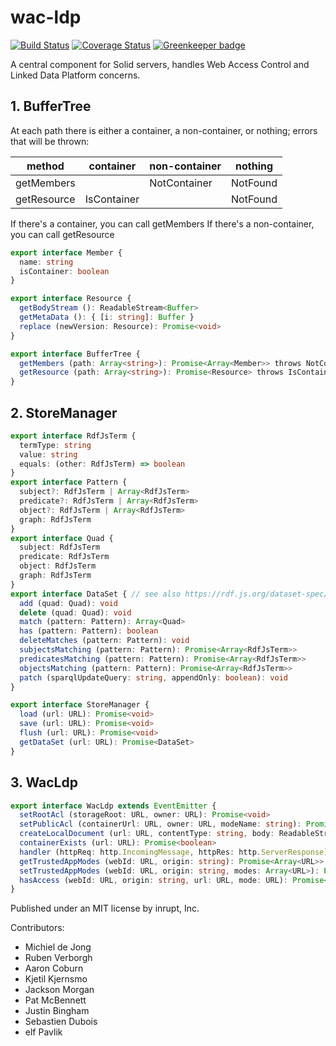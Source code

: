 # wac-ldp

[![Build Status](https://travis-ci.org/inrupt/wac-ldp.svg?branch=master)](https://travis-ci.org/inrupt/wac-ldp) [![Coverage Status](https://coveralls.io/repos/github/inrupt/wac-ldp/badge.svg?branch=master)](https://coveralls.io/github/inrupt/wac-ldp?branch=master) [![Greenkeeper badge](https://badges.greenkeeper.io/inrupt/wac-ldp.svg)](https://greenkeeper.io/)

A central component for Solid servers, handles Web Access Control and Linked Data Platform concerns.

## 1. BufferTree
At each path there is either a container, a non-container, or nothing; errors that will be thrown:

| method | container | non-container | nothing |
|---------|-----------|---------------|--------|
| getMembers |  | NotContainer | NotFound |
| getResource | IsContainer |  | NotFound |

If there's a container, you can call getMembers
If there's a non-container, you can call getResource
```ts
export interface Member {
  name: string
  isContainer: boolean
}

export interface Resource {
  getBodyStream (): ReadableStream<Buffer>
  getMetaData (): { [i: string]: Buffer }
  replace (newVersion: Resource): Promise<void>
}

export interface BufferTree {
  getMembers (path: Array<string>): Promise<Array<Member>> throws NotContainer, NotFound
  getResource (path: Array<string>): Promise<Resource> throws IsContainer, NotFound
}
```
## 2. StoreManager
```ts
export interface RdfJsTerm {
  termType: string
  value: string
  equals: (other: RdfJsTerm) => boolean
}
export interface Pattern {
  subject?: RdfJsTerm | Array<RdfJsTerm>
  predicate?: RdfJsTerm | Array<RdfJsTerm>
  object?: RdfJsTerm | Array<RdfJsTerm>
  graph: RdfJsTerm
}
export interface Quad {
  subject: RdfJsTerm
  predicate: RdfJsTerm
  object: RdfJsTerm
  graph: RdfJsTerm
}
export interface DataSet { // see also https://rdf.js.org/dataset-spec/
  add (quad: Quad): void
  delete (quad: Quad): void
  match (pattern: Pattern): Array<Quad>
  has (pattern: Pattern): boolean
  deleteMatches (pattern: Pattern): void
  subjectsMatching (pattern: Pattern): Promise<Array<RdfJsTerm>>
  predicatesMatching (pattern: Pattern): Promise<Array<RdfJsTerm>>
  objectsMatching (pattern: Pattern): Promise<Array<RdfJsTerm>>
  patch (sparqlUpdateQuery: string, appendOnly: boolean): void
}

export interface StoreManager {
  load (url: URL): Promise<void>
  save (url: URL): Promise<void>
  flush (url: URL): Promise<void>
  getDataSet (url: URL): Promise<DataSet>
}
```
## 3. WacLdp
```ts
export interface WacLdp extends EventEmitter {
  setRootAcl (storageRoot: URL, owner: URL): Promise<void>
  setPublicAcl (containerUrl: URL, owner: URL, modeName: string): Promise<void>
  createLocalDocument (url: URL, contentType: string, body: ReadableStream<Buffer>): Promise<void>
  containerExists (url: URL): Promise<boolean>
  handler (httpReq: http.IncomingMessage, httpRes: http.ServerResponse): Promise<void>
  getTrustedAppModes (webId: URL, origin: string): Promise<Array<URL>>
  setTrustedAppModes (webId: URL, origin: string, modes: Array<URL>): Promise<void>
  hasAccess (webId: URL, origin: string, url: URL, mode: URL): Promise<boolean>
}
```

Published under an MIT license by inrupt, Inc.

Contributors:
* Michiel de Jong
* Ruben Verborgh
* Aaron Coburn
* Kjetil Kjernsmo
* Jackson Morgan
* Pat McBennett
* Justin Bingham
* Sebastien Dubois
* elf Pavlik

